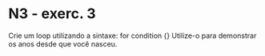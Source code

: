 # N3 - exerc. 3

Crie um loop utilizando a sintaxe: for condition {}
Utilize-o para demonstrar os anos desde que você nasceu.

